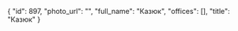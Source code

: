 {
    "id": 897,
    "photo_url": "",
    "full_name": "Казюк",
    "offices": [],
    "title": "Казюк"
}
